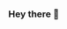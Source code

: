 ### Hey there 👋

<!--
**jasojii/jasojii** is a ✨ _special_ ✨ repository because its `README.md` (this file) appears on your GitHub profile.

Here are some ideas to get you started:

- 🔭 I’m currently working on ...studyybot
- 🌱 I’m currently learning ...Java
- 🤔 I’m looking for help with ...JDA
- 💬 Ask me about ...discord.js
- 📫 How to reach me: ...ji ✾#0005 on discord
- 😄 Pronouns: ...he/they
- ⚡ Fun fact: ...I'm a geography nerd 🤓
-->
